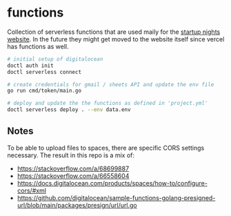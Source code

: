 # functions

Collection of serverless functions that are used maily for the 
[startup nights website](https://github.com/Startup-Nights/website). In the 
future they might get moved to the website itself since vercel has functions as
well.

```sh
# initial setup of digitalocean
doctl auth init
doctl serverless connect

# create credentials for gmail / sheets API and update the env file
go run cmd/token/main.go

# deploy and update the the functions as defined in 'project.yml'
doctl serverless deploy . --env data.env 
```

## Notes

To be able to upload files to spaces, there are specific CORS settings 
necessary. The result in this repo is a mix of:

- https://stackoverflow.com/a/68699887
- https://stackoverflow.com/a/66558604
- https://docs.digitalocean.com/products/spaces/how-to/configure-cors/#xml
- https://github.com/digitalocean/sample-functions-golang-presigned-url/blob/main/packages/presign/url/url.go